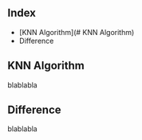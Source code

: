 ## Index
- [KNN Algorithm](# KNN Algorithm)
- Difference

## KNN Algorithm
blablabla

## Difference
blablabla
